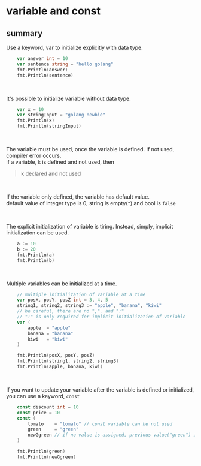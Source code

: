 # variable and const

## summary

Use a keyword, var to initialize explicitly with data type.
```go
	var answer int = 10
	var sentence string = "hello golang"
	fmt.Println(answer)
	fmt.Println(sentence)
```

<br/>

It's possible to initialize variable without data type.
```go
	var x = 10
	var stringInput = "golang newbie"
	fmt.Println(x)
	fmt.Println(stringInput)
```

<br/>

The variable must be used, once the variable is defined. If not used, compiler error occurs. <br/>
if a variable, `k` is defined and not used, then

> k declared and not used

<br/>

If the variable only defined, the variable has default value. <br/>
default value of integer type is 0, string is empty(`"`) and bool is `false` <br/>

<br/>

The explicit initialization of variable is tiring. Instead, simply, implicit initialization can be used.
```go
	a := 10
	b := 20
	fmt.Println(a)
	fmt.Println(b)
```
<br/>

Multiple variables can be initialized at a time.
```go
	// multiple initialization of variable at a time
	var posX, posY, posZ int = 3, 4, 5
	string1, string2, string3 := "apple", "banana", "kiwi"
	// be careful, there are no ",". and ":"
	// ":" is only required for implicit initialization of variable
	var (
		apple  = "apple"
		banana = "banana"
		kiwi   = "kiwi"
	)

	fmt.Println(posX, posY, posZ)
	fmt.Println(string1, string2, string3)
	fmt.Println(apple, banana, kiwi)
```

<br/>

If you want to update your variable after the variable is defined or initialized, you can use a keyword, `const`
```go
	const discount int = 10
	const price = 10
	const (
		tomato    = "tomato" // const variable can be not used
		green     = "green"
		newGgreen // if no value is assigned, previous value("green") is assigned
	)

	fmt.Println(green)
	fmt.Println(newGgreen)
```

